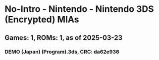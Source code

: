 # No-Intro - Nintendo - Nintendo 3DS (Encrypted) MIAs
## Games: 1, ROMs: 1, as of 2025-03-23

### DEMO (Japan) (Program).3ds, CRC: da62e936
